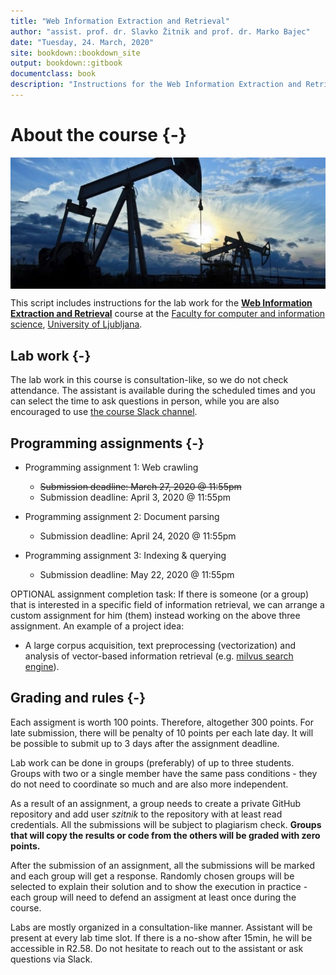 ```yaml
--- 
title: "Web Information Extraction and Retrieval"
author: "assist. prof. dr. Slavko Žitnik and prof. dr. Marko Bajec"
date: "Tuesday, 24. March, 2020"
site: bookdown::bookdown_site
output: bookdown::gitbook
documentclass: book
description: "Instructions for the Web Information Extraction and Retrieval course labs"
---
```


# About the course {-}

<img src="img/book/oil-rig.png" style="display: block; margin: auto;" />

This script includes instructions for the lab work for the [**Web Information Extraction and Retrieval**](https://ucilnica.fri.uni-lj.si/course/view.php?id=284) course at the [Faculty for computer and information science](http://www.fri.uni-lj.si/), [University of Ljubljana](http://www.uni-lj.si/).

## Lab work {-}

The lab work in this course is consultation-like, so we do not check attendance. The assistant is available during the scheduled times and you can select the time to ask questions in person, while you are also encouraged to use [the course Slack channel](https://wier-workspace.slack.com).


## Programming assignments {-}

* Programming assignment 1: Web crawling
    * <span style="text-decoration: line-through;">Submission deadline: March 27, 2020 @ 11:55pm</span>
    * Submission deadline: April 3, 2020 @ 11:55pm
  
* Programming assignment 2: Document parsing
    * Submission deadline: April 24, 2020 @ 11:55pm
  
* Programming assignment 3: Indexing & querying
    * Submission deadline: May 22, 2020 @ 11:55pm
    
OPTIONAL assignment completion task: If there is someone (or a group) that is interested in a specific field of information retrieval, we can arrange a custom assignment for him (them) instead working on the above three assignment. An example of a project idea:
* A large corpus acquisition, text preprocessing (vectorization) and analysis of vector-based information retrieval (e.g. [milvus search engine](https://milvus.io/)).

## Grading and rules {-}

Each assigment is worth 100 points. Therefore, altogether 300 points. For late submission, there will be penalty of 10 points per each late day. It will be possible to submit up to 3 days after the assignment deadline.

Lab work can be done in groups (preferably) of up to three students. Groups with two or a single member have the same pass conditions - they do not need to coordinate so much and are also more independent.

As a result of an assignment, a group needs to create a private GitHub repository and add user *szitnik* to the repository with at least read credentials. All the submissions will be subject to plagiarism check. **Groups that will copy the results or code from the others will be graded with zero points.**

After the submission of an assignment, all the submissions will be marked and each group will get a response. Randomly chosen groups will be selected to explain their solution and to show the execution in practice - each group will need to defend an assigment at least once during the course.

Labs are mostly organized in a consultation-like manner. Assistant will be present at every lab time slot. If there is a no-show after 15min, he will be accessible in R2.58. Do not hesitate to reach out to the assistant or ask questions via Slack. 
